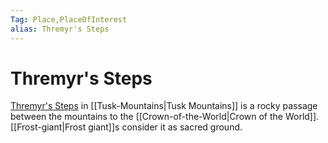 ```yaml
---
Tag: Place,PlaceOfInterest
alias: Thremyr's Steps
---
```

# Thremyr's Steps
[Thremyr's Steps](https://pathfinderwiki.com/wiki/Thremyr%27s_Steps) in [[Tusk-Mountains|Tusk Mountains]] is a rocky passage between the mountains to the [[Crown-of-the-World|Crown of the World]]. [[Frost-giant|Frost giant]]s consider it as sacred ground.